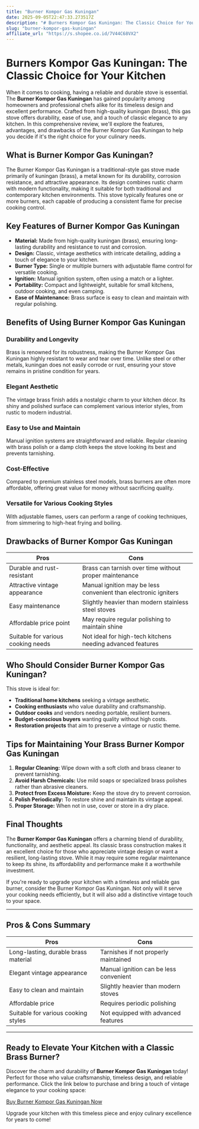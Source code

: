 ```yaml
---
title: "Burner Kompor Gas Kuningan"
date: 2025-09-05T22:47:33.273517Z
description: "# Burners Kompor Gas Kuningan: The Classic Choice for Your Kitchen..."
slug: "burner-kompor-gas-kuningan"
affiliate_url: "https://s.shopee.co.id/7V44C68VX2"
---
```

# Burners Kompor Gas Kuningan: The Classic Choice for Your Kitchen

When it comes to cooking, having a reliable and durable stove is essential. The **Burner Kompor Gas Kuningan** has gained popularity among homeowners and professional chefs alike for its timeless design and excellent performance. Crafted from high-quality kuningan (brass), this gas stove offers durability, ease of use, and a touch of classic elegance to any kitchen. In this comprehensive review, we'll explore the features, advantages, and drawbacks of the Burner Kompor Gas Kuningan to help you decide if it's the right choice for your culinary needs.

## What is Burner Kompor Gas Kuningan?

The Burner Kompor Gas Kuningan is a traditional-style gas stove made primarily of kuningan (brass), a metal known for its durability, corrosion resistance, and attractive appearance. Its design combines rustic charm with modern functionality, making it suitable for both traditional and contemporary kitchen environments. This stove typically features one or more burners, each capable of producing a consistent flame for precise cooking control.

## Key Features of Burner Kompor Gas Kuningan

- **Material:** Made from high-quality kuningan (brass), ensuring long-lasting durability and resistance to rust and corrosion.
- **Design:** Classic, vintage aesthetics with intricate detailing, adding a touch of elegance to your kitchen.
- **Burner Type:** Single or multiple burners with adjustable flame control for versatile cooking.
- **Ignition:** Manual ignition system, often using a match or a lighter.
- **Portability:** Compact and lightweight, suitable for small kitchens, outdoor cooking, and even camping.
- **Ease of Maintenance:** Brass surface is easy to clean and maintain with regular polishing.

## Benefits of Using Burner Kompor Gas Kuningan

### Durability and Longevity
Brass is renowned for its robustness, making the Burner Kompor Gas Kuningan highly resistant to wear and tear over time. Unlike steel or other metals, kuningan does not easily corrode or rust, ensuring your stove remains in pristine condition for years.

### Elegant Aesthetic
The vintage brass finish adds a nostalgic charm to your kitchen décor. Its shiny and polished surface can complement various interior styles, from rustic to modern industrial.

### Easy to Use and Maintain
Manual ignition systems are straightforward and reliable. Regular cleaning with brass polish or a damp cloth keeps the stove looking its best and prevents tarnishing.

### Cost-Effective
Compared to premium stainless steel models, brass burners are often more affordable, offering great value for money without sacrificing quality.

### Versatile for Various Cooking Styles
With adjustable flames, users can perform a range of cooking techniques, from simmering to high-heat frying and boiling.

## Drawbacks of Burner Kompor Gas Kuningan

| Pros | Cons |
|-----------------------------|------------------------------------------------|
| Durable and rust-resistant | Brass can tarnish over time without proper maintenance |
| Attractive vintage appearance | Manual ignition may be less convenient than electronic igniters |
| Easy maintenance | Slightly heavier than modern stainless steel stoves |
| Affordable price point | May require regular polishing to maintain shine |
| Suitable for various cooking needs | Not ideal for high-tech kitchens needing advanced features |

## Who Should Consider Burner Kompor Gas Kuningan?

This stove is ideal for:

- **Traditional home kitchens** seeking a vintage aesthetic.
- **Cooking enthusiasts** who value durability and craftsmanship.
- **Outdoor cooks** and vendors needing portable, resilient burners.
- **Budget-conscious buyers** wanting quality without high costs.
- **Restoration projects** that aim to preserve a vintage or rustic theme.

## Tips for Maintaining Your Brass Burner Kompor Gas Kuningan

1. **Regular Cleaning:** Wipe down with a soft cloth and brass cleaner to prevent tarnishing.
2. **Avoid Harsh Chemicals:** Use mild soaps or specialized brass polishes rather than abrasive cleaners.
3. **Protect from Excess Moisture:** Keep the stove dry to prevent corrosion.
4. **Polish Periodically:** To restore shine and maintain its vintage appeal.
5. **Proper Storage:** When not in use, cover or store in a dry place.

## Final Thoughts

The **Burner Kompor Gas Kuningan** offers a charming blend of durability, functionality, and aesthetic appeal. Its classic brass construction makes it an excellent choice for those who appreciate vintage design or want a resilient, long-lasting stove. While it may require some regular maintenance to keep its shine, its affordability and performance make it a worthwhile investment.

If you're ready to upgrade your kitchen with a timeless and reliable gas burner, consider the Burner Kompor Gas Kuningan. Not only will it serve your cooking needs efficiently, but it will also add a distinctive vintage touch to your space.

---

## Pros & Cons Summary

| **Pros** | **Cons** |
|------------------------------|---------------------------------------------------|
| Long-lasting, durable brass material | Tarnishes if not properly maintained        |
| Elegant vintage appearance | Manual ignition can be less convenient      |
| Easy to clean and maintain | Slightly heavier than modern stoves          |
| Affordable price | Requires periodic polishing                      |
| Suitable for various cooking styles | Not equipped with advanced features       |

---

## Ready to Elevate Your Kitchen with a Classic Brass Burner?

Discover the charm and durability of **Burner Kompor Gas Kuningan** today! Perfect for those who value craftsmanship, timeless design, and reliable performance. Click the link below to purchase and bring a touch of vintage elegance to your cooking space:

[Buy Burner Kompor Gas Kuningan Now](https://s.shopee.co.id/7V44C68VX2)

Upgrade your kitchen with this timeless piece and enjoy culinary excellence for years to come!